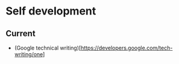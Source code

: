 # Self development

## Current

- (Google technical writing)[https://developers.google.com/tech-writing/one]

